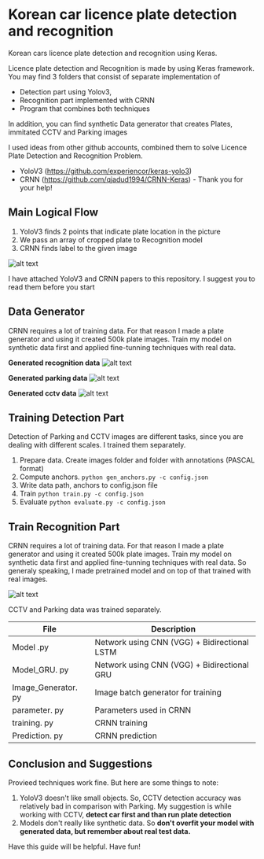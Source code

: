 # Korean car licence plate detection and recognition
Korean cars licence plate detection and recognition using Keras.

Licence plate detection and Recognition is made by using Keras framework. 
You may find 3 folders that consist of separate implementation of 
* Detection part using Yolov3, 
* Recognition part implemented with CRNN 
* Program that combines both techniques

In addition, you can find synthetic Data generator that creates Plates, immitated CCTV and Parking images

I used ideas from other github accounts, combined them to solve Licence Plate Detection and Recognition Problem.
* YoloV3 (https://github.com/experiencor/keras-yolo3)
* CRNN (https://github.com/qjadud1994/CRNN-Keras) - Thank you for your help! 


## Main Logical Flow
1. YoloV3 finds 2 points that indicate plate location in the picture 
2. We pass an array of cropped plate to Recognition model
3. CRNN finds label to the given image

![alt text](https://github.com/azizsiyaev/korean_car_licence_plate_detection_and_recognition/blob/master/Readme%20pics/model.png)

I have attached YoloV3 and CRNN papers to this repository. I suggest you to read them before you start


## Data Generator
CRNN requires a lot of training data. For that reason I made a plate generator and using it created 500k plate images. 
Train my model on synthetic data first and applied fine-tunning techniques with real data.


**Generated recognition data**
![alt text](https://github.com/azizsiyaev/korean_car_licence_plate_detection_and_recognition/blob/master/Readme%20pics/generated%20plates.png)


**Generated parking data** 
![alt text](https://github.com/azizsiyaev/korean_car_licence_plate_detection_and_recognition/blob/master/Readme%20pics/generated%20parking%20cars.png)


**Generated cctv data** 
![alt text](https://github.com/azizsiyaev/korean_car_licence_plate_detection_and_recognition/blob/master/Readme%20pics/generated%20cctv%20cars.png)

## Training Detection Part

Detection of Parking and CCTV images are different tasks, since you are dealing with different scales. I trained them separately. 

1. Prepare data. Create images folder and folder with annotations (PASCAL format)
2. Compute anchors.
`python gen_anchors.py -c config.json`
3. Write data path, anchors to config.json file
4. Train
`python train.py -c config.json`
5. Evaluate
`python evaluate.py -c config.json`


## Train Recognition Part

CRNN requires a lot of training data. For that reason I made a plate generator and using it created 500k plate images. 
Train my model on synthetic data first and applied fine-tunning techniques with real data. 
So generaly speaking, I made pretrained model and on top of that trained with real images.

![alt text](https://github.com/azizsiyaev/korean_car_licence_plate_detection_and_recognition/blob/master/Readme%20pics/fine-tunning%20.png)

CCTV and Parking data was trained separately. 


|       File         |Description                                       |
|--------------------|--------------------------------------------------|
|Model .py           |Network using CNN (VGG) + Bidirectional LSTM      |
|Model_GRU. py       |Network using CNN (VGG) + Bidirectional GRU       |
|Image_Generator. py |Image batch generator for training                |
|parameter. py       |Parameters used in CRNN                           |
|training. py        |CRNN training                                     |
|Prediction. py      |CRNN prediction                                   |

## Conclusion and Suggestions

Provieed techniques work fine. But here are some things to note:

1. YoloV3 doesn't like small objects. So, CCTV detection accuracy was relatively bad in comparison with Parking. My suggestion is while working with CCTV, **detect car first and than run plate detection**
2. Models don't really like synthetic data. So **don't overfit your model with generated data, but remember about real test data.** 


Have this guide will be helpful. Have fun!
